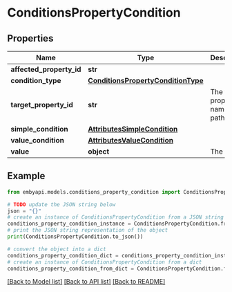 # ConditionsPropertyCondition


## Properties

Name | Type | Description | Notes
------------ | ------------- | ------------- | -------------
**affected_property_id** | **str** |  | [optional] 
**condition_type** | [**ConditionsPropertyConditionType**](ConditionsPropertyConditionType.md) |  | [optional] 
**target_property_id** | **str** | The target property name or path. | [optional] 
**simple_condition** | [**AttributesSimpleCondition**](AttributesSimpleCondition.md) |  | [optional] 
**value_condition** | [**AttributesValueCondition**](AttributesValueCondition.md) |  | [optional] 
**value** | **object** | The value. | [optional] 

## Example

```python
from embyapi.models.conditions_property_condition import ConditionsPropertyCondition

# TODO update the JSON string below
json = "{}"
# create an instance of ConditionsPropertyCondition from a JSON string
conditions_property_condition_instance = ConditionsPropertyCondition.from_json(json)
# print the JSON string representation of the object
print(ConditionsPropertyCondition.to_json())

# convert the object into a dict
conditions_property_condition_dict = conditions_property_condition_instance.to_dict()
# create an instance of ConditionsPropertyCondition from a dict
conditions_property_condition_from_dict = ConditionsPropertyCondition.from_dict(conditions_property_condition_dict)
```
[[Back to Model list]](../README.md#documentation-for-models) [[Back to API list]](../README.md#documentation-for-api-endpoints) [[Back to README]](../README.md)


